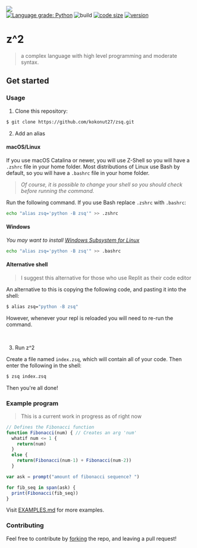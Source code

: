 [<img src="https://github.com/kokonut27/zsq/blob/main/docs/media/temp_logo.jpeg"/>](https://github.com/kokonut27/zsq)
<br>
[![Language grade: Python](https://img.shields.io/lgtm/grade/python/g/kokonut27/zsq.svg?logo=lgtm&logoWidth=18)](https://lgtm.com/projects/g/kokonut27/zsq/context:python)
![build](https://github.com/kokonut27/zsq/actions/workflows/format.yml/badge.svg)
[![code size](https://img.shields.io/github/languages/code-size/kokonut27/zsq)](https://github.com/kokonut27/zsq)
[![version](https://img.shields.io/badge/version-0.1.4-orange)](https://github.com/kokonut27/zsq/releases)
 
# z^2
> a complex language with high level programming and moderate syntax.

## Get started
### Usage
1. Clone this repository: 
```zsh
$ git clone https://github.com/kokonut27/zsq.git
```

2. Add an alias

#### macOS/Linux
If you use macOS Catalina or newer, you will use Z-Shell so you will have a `.zshrc` file in your home folder. Most distributions of Linux use Bash by default, so you will have a `.bashrc` file in your home folder. 
> *Of course, it is possible to change your shell so you should check before running the command.*

Run the following command. If you use Bash replace `.zshrc` with `.bashrc`:
```zsh
echo "alias zsq='python -B zsq'" >> .zshrc
```

#### Windows
*You may want to install [Windows Subsystem for Linux](https://docs.microsoft.com/en-us/windows/wsl/install)*

```zsh
echo "alias zsq='python -B zsq'" >> .bashrc
```

#### Alternative shell
> I suggest this alternative for those who use Replit as their code editor

An alternative to this is copying the following code, and pasting it into the shell:
```zsh
$ alias zsq="python -B zsq"
```
However, whenever your repl is reloaded you will need to re-run the command.

<br>

3. Run z^2

Create a file named `index.zsq`, which will contain all of your code. Then enter the following in the shell:
```zsh
$ zsq index.zsq
```
Then you're all done!

### Example program
> This is a current work in progress as of right now

```js
// Defines the Fibonacci function
function Fibonacci(num) { // Creates an arg 'num'
  whatif num <= 1 {
    return(num)
  }
  else {
    return(Fibonacci(num-1) + Fibonacci(num-2))
  }

var ask = prompt("amount of fibonacci sequence? ")

for fib_seq in span(ask) {
  print(Fibonacci(fib_seq))
}
```

Visit [EXAMPLES.md](https://github.com/kokonut27/zsq/tree/main/examples) for more examples.

### Contributing
Feel free to contribute by [forking](https://github.com/kokonut27/zsq/network/members) the repo, and leaving a pull request!
